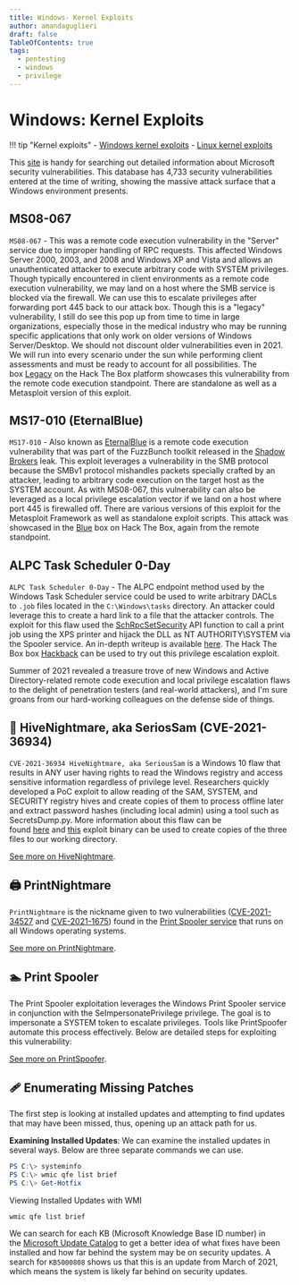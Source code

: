 ```yaml
---
title: Windows- Kernel Exploits
author: amandaguglieri
draft: false
TableOfContents: true
tags:
  - pentesting
  - windows
  - privilege
---
```

# Windows: Kernel Exploits

!!! tip "Kernel exploits"
	- [Windows kernel exploits](windows-kernel-exploits.md)
	- [Linux kernel exploits](linux-kernel-exploits.md)


This [site](https://msrc.microsoft.com/update-guide/vulnerability) is handy for searching out detailed information about Microsoft security vulnerabilities. This database has 4,733 security vulnerabilities entered at the time of writing, showing the massive attack surface that a Windows environment presents.

## MS08-067
`MS08-067` - This was a remote code execution vulnerability in the "Server" service due to improper handling of RPC requests. This affected Windows Server 2000, 2003, and 2008 and Windows XP and Vista and allows an unauthenticated attacker to execute arbitrary code with SYSTEM privileges. Though typically encountered in client environments as a remote code execution vulnerability, we may land on a host where the SMB service is blocked via the firewall. We can use this to escalate privileges after forwarding port 445 back to our attack box. Though this is a "legacy" vulnerability, I still do see this pop up from time to time in large organizations, especially those in the medical industry who may be running specific applications that only work on older versions of Windows Server/Desktop. We should not discount older vulnerabilities even in 2021. We will run into every scenario under the sun while performing client assessments and must be ready to account for all possibilities. The box [Legacy](https://0xdf.gitlab.io/2019/02/21/htb-legacy.html) on the Hack The Box platform showcases this vulnerability from the remote code execution standpoint. There are standalone as well as a Metasploit version of this exploit.


## MS17-010 (EternalBlue)
`MS17-010` - Also known as [EternalBlue](https://en.wikipedia.org/wiki/EternalBlue) is a remote code execution vulnerability that was part of the FuzzBunch toolkit released in the [Shadow Brokers](https://en.wikipedia.org/wiki/The_Shadow_Brokers) leak. This exploit leverages a vulnerability in the SMB protocol because the SMBv1 protocol mishandles packets specially crafted by an attacker, leading to arbitrary code execution on the target host as the SYSTEM account. As with MS08-067, this vulnerability can also be leveraged as a local privilege escalation vector if we land on a host where port 445 is firewalled off. There are various versions of this exploit for the Metasploit Framework as well as standalone exploit scripts. This attack was showcased in the [Blue](https://0xdf.gitlab.io/2021/05/11/htb-blue.html) box on Hack The Box, again from the remote standpoint.


## ALPC Task Scheduler 0-Day

`ALPC Task Scheduler 0-Day` - The ALPC endpoint method used by the Windows Task Scheduler service could be used to write arbitrary DACLs to `.job` files located in the `C:\Windows\tasks` directory. An attacker could leverage this to create a hard link to a file that the attacker controls. The exploit for this flaw used the [SchRpcSetSecurity](https://docs.microsoft.com/en-us/openspecs/windows_protocols/ms-tsch/a8172c11-a24a-4ad9-abd0-82bcf29d794d?redirectedfrom=MSDN) API function to call a print job using the XPS printer and hijack the DLL as NT AUTHORITY\SYSTEM via the Spooler service. An in-depth writeup is available [here](https://blog.grimm-co.com/2020/05/alpc-task-scheduler-0-day.html). The Hack The Box box [Hackback](https://snowscan.io/htb-writeup-hackback/) can be used to try out this privilege escalation exploit.

Summer of 2021 revealed a treasure trove of new Windows and Active Directory-related remote code execution and local privilege escalation flaws to the delight of penetration testers (and real-world attackers), and I'm sure groans from our hard-working colleagues on the defense side of things.


## 🐝 HiveNightmare, aka SeriosSam (CVE-2021-36934)

`CVE-2021-36934 HiveNightmare, aka SeriousSam` is a Windows 10 flaw that results in ANY user having rights to read the Windows registry and access sensitive information regardless of privilege level. Researchers quickly developed a PoC exploit to allow reading of the SAM, SYSTEM, and SECURITY registry hives and create copies of them to process offline later and extract password hashes (including local admin) using a tool such as SecretsDump.py. More information about this flaw can be found [here](https://doublepulsar.com/hivenightmare-aka-serioussam-anybody-can-read-the-registry-in-windows-10-7a871c465fa5) and [this](https://github.com/GossiTheDog/HiveNightmare/raw/master/Release/HiveNightmare.exe) exploit binary can be used to create copies of the three files to our working directory. 

[See more on HiveNightmare](hivenightmare.md).

## 🖨️ PrintNightmare

`PrintNightmare` is the nickname given to two vulnerabilities ([CVE-2021-34527](https://msrc.microsoft.com/update-guide/vulnerability/CVE-2021-34527) and [CVE-2021-1675](https://msrc.microsoft.com/update-guide/vulnerability/CVE-2021-1675)) found in the [Print Spooler service](https://docs.microsoft.com/en-us/openspecs/windows_protocols/ms-prsod/7262f540-dd18-46a3-b645-8ea9b59753dc) that runs on all Windows operating systems.

[See more on PrintNightmare](printnightmare.md).


##  🏊 Print Spooler 
The Print Spooler exploitation leverages the Windows Print Spooler service in conjunction with the SeImpersonatePrivilege privilege. The goal is to impersonate a SYSTEM token to escalate privileges. Tools like PrintSpoofer automate this process effectively. Below are detailed steps for exploiting this vulnerability:

[See more on PrintSpoofer](printspoofer.md).


## 🩹 Enumerating Missing Patches

The first step is looking at installed updates and attempting to find updates that may have been missed, thus, opening up an attack path for us.

**Examining Installed Updates**: We can examine the installed updates in several ways. Below are three separate commands we can use.

```powershell
PS C:\> systeminfo
PS C:\> wmic qfe list brief
PS C:\> Get-Hotfix
```

Viewing Installed Updates with WMI

```cmd-session
wmic qfe list brief
```

We can search for each KB (Microsoft Knowledge Base ID number) in the [Microsoft Update Catalog](https://www.catalog.update.microsoft.com/Search.aspx?q=KB5000808) to get a better idea of what fixes have been installed and how far behind the system may be on security updates. A search for `KB5000808` shows us that this is an update from March of 2021, which means the system is likely far behind on security updates.


